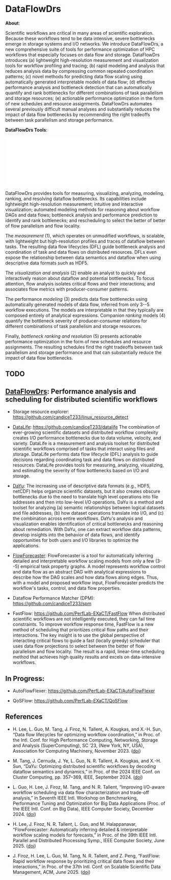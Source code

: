 <!-- -*-Mode: markdown;-*- -->
<!-- $Id: 8b893c5825d5585f680cd7fd4efe61e0654a2dc4 $ -->


DataFlowDrs
=============================================================================

**About**: 

Scientific workflows  are critical in many areas of scientific exploration. Because these workflows tend to be data intensive, severe bottlenecks emerge in storage systems and I/O networks. We introduce DataFlowDrs, a new comprehensive suite of tools for performance optimization of HPC workflows that especially focuses on data flow and storage. DataFlowDrs introduces (a) lightweight high-resolution measurement and visualization tools for workflow profiling and tracing; (b) rapid modeling and analysis that reduces analysis data by compressing common repeated coordination patterns; (c) novel methods for predicting data flow scaling using automatically generated interpretable models of data flow; (d) effective performance analysis and bottleneck detection that can automatically quantify and rank bottlenecks for different combinations of task parallelism and storage resources; (e) actionable performance optimization in the form of new schedules and resource assignments. DataFlowDrs automates several previously difficult manual analyses and substantially reduces the impact of data flow bottlenecks by recommending the right tradeoffs between task parallelism and storage performance.


**DataFlowDrs Tools**: 

![DataFlowDrs overview](/dataflowdr-overview.pdf)

DataFlowDrs provides tools for measuring, visualizing, analyzing, modeling, ranking, and resolving dataflow bottlenecks. Its capabilities include lightweight high-resolution measurement; intuitive and interactive visualization; automated modeling methods for reasoning about workflow DAGs and data flows; bottleneck analysis and performance prediction to identify and rank bottlenecks; and rescheduling to select the better of better of flow parallelism and flow locality.

The *measurement* (1), which operates on unmodified workflows, is scalable, with lightweight but high-resolution profiles and traces of dataflow between tasks. The resulting data flow lifecycles (DFL) guide bottleneck analysis and coordination of task and data flows on distributed resources. DFLs even expose the relationship between data semantics and dataflow when using descriptive data formats such as HDF5.

The *visualization and analysis* (2) enable an analyst to quickly and interactively reason about dataflow and potential bottlenecks. To focus attention, flow analysis isolates critical flows and their interactions; and associates flow metrics with producer-consumer patterns.

The performance *modeling* (3) predicts data flow bottlenecks using automatically generated models of data flow, inferred from only 3--5 workflow executions. The models are interpretable in that they typically are composed entirely of analytical expressions. Companion *ranking* models (4) quantify the bottleneck severity of producer-consumer relations for different combinations of task parallelism and storage resources.

Finally, *bottleneck ranking and resolution* (5) presents actionable performance optimization in the form of new schedules and resource assignments. The resulting schedules find the right tradeoffs between task parallelism and storage performance and that can substantially reduce the impact of data flow bottlenecks.



TODO
-----------------------------------------------------------------------------

## [DataFlowDrs](https://gitlab.com/perflab-exact/bigflow-suite): Performance analysis and scheduling for distributed scientific workflows

<!-- https://github.com/perflab-exact -->


* Storage resource explorer: 
    https://github.com/candiceT233/linux_resource_detect
    
* [DataLife](https://github.com/pnnl/datalife):
  https://github.com/candiceT233/datalife
  The combination of ever-growing scientific datasets and distributed workflow complexity creates I/O performance bottlenecks due to data volume, velocity, and variety. DataLife is a measurement and analysis toolset for distributed scientific workflows comprised of tasks that interact using files and storage. DataLife performs data flow lifecycle (DFL) analysis to guide decisions regarding coordinating task and data flows on distributed resources. DataLife provides tools for measuring, analyzing, visualizing, and estimating the severity of flow bottlenecks based on I/O and storage.


* [DaYu](https://github.com/pnnl/DaYu):
  The increasing use of descriptive data formats (e.g., HDF5, netCDF) helps organize scientific datasets, but it also creates obscure bottlenecks due to the need to translate high level operations into file addresses and then into low-level I/O operations. DaYu is a method and toolset for analyzing (a) semantic relationships between logical datasets and file addresses, (b) how dataset operations translate into I/O, and (c) the combination across entire workflows. DaYu's analysis and visualization enables identification of critical bottlenecks and reasoning about remediation. With DaYu, one can extract workflow data patterns, develop insights into the behavior of data flows, and identify opportunities for both users and I/O libraries to optimize the applications.

    <!-- https://github.com/candiceT233/dayu-tracker -->

* [FlowForecaster](https://github.com/pnnl/FlowForecaster): 
  FlowForecaster is a tool for automatically inferring detailed and interpretable workflow scaling models from only a few (3--5) empirical task property graphs. A model represents workflow control and data flow as an abstract DAG with analytical expressions to describe how the DAG scales and how data flows along edges. Thus, with a model and proposed workflow input, FlowForecaster predicts the workflow's tasks, control, and data flow properties. 

* Dataflow Performance Matcher (DPM):
  https://github.com/candiceT233/spm
    <!-- 
    https://github.com/candiceT233/linux_resource_detect/tree/dev/perf_analysis
        https://github.com/candiceT233/linux_resource_detect/blob/dev/perf_analysis/wf_analysis.ipynb
    https://github.com/candiceT233/linux_resource_detect/tree/dev/perf_analysis/fastflow_plots
    -->

* FastFlow: https://github.com/PerfLab-EXaCT/FastFlow <!-- [FastFlow]() https://github.com/pnnl/FastFlow -->
   When distributed scientific workflows are not intelligently executed, they can fail time constraints. To improve workflow response time, FastFlow is a new method of scheduling that prioritizes critical flow paths and their interactions. The key insight is to use the global perspective of interacting critical flows to guide a fast (locally greedy) scheduler that uses data flow projections to select between the better of flow parallelism and flow locality. The result is a rapid, linear-time scheduling method that achieves high quality results and excels on data-intensive workflows.

  
## In Progress:
  
* AutoFlowFlexer: https://github.com/PerfLab-EXaCT/AutoFlowFlexer
  
* QoSFlow: https://github.com/PerfLab-EXaCT/QoSFlow



References
-----------------------------------------------------------------------------

* H. Lee, L. Guo, M. Tang, J. Firoz, N. Tallent, A. Kougkas, and X.-H. Sun, “Data flow lifecycles for optimizing workflow coordination,” in Proc. of the Intl. Conf. for High Performance Computing, Networking, Storage and Analysis (SuperComputing), SC ’23, (New York, NY, USA), Association for Computing Machinery, November 2023. ([doi](https://doi.org/10.1145/3581784.3607104))

* M. Tang, J. Cernuda, J. Ye, L. Guo, N. R. Tallent, A. Kougkas, and X.-H. Sun, “DaYu: Optimizing distributed scientific workflows by decoding dataflow semantics and dynamics,” in Proc. of the 2024 IEEE Conf. on Cluster Computing, pp. 357–369, IEEE, September 2024. ([doi](https://doi.org/10.1109/CLUSTER59578.2024.00038))

* L. Guo, H. Lee, J. Firoz, M. Tang, and N. R. Tallent, “Improving I/O-aware workflow scheduling via data flow characterization and trade-off analysis,” in Seventh IEEE Intl. Workshop on Benchmarking, Performance Tuning and Optimization for Big Data Applications (Proc. of the IEEE Intl. Conf. on Big Data), IEEE Computer Society, December 2024.  ([doi](https://doi.org/10.1109/BigData62323.2024.10825855))

* H. Lee, J. Firoz, N. R. Tallent, L. Guo, and M. Halappanavar, “FlowForecaster: Automatically inferring detailed & interpretable workflow scaling models for forecasts,” in Proc. of the 39th IEEE Intl. Parallel and Distributed Processing Symp., IEEE Computer Society, June 2025. ([doi](https://doi.org/10.1109/IPDPS64566.2025.00045))

* J. Firoz, H. Lee, L. Guo, M. Tang, N. R. Tallent, and Z. Peng, “FastFlow: Rapid workflow response by prioritizing critical data flows and their interactions,” in Proc. of the 37th Intl. Conf. on Scalable Scientific Data Management, ACM, June 2025. ([doi](https://doi.org/10.1145/3733723.3733735))

